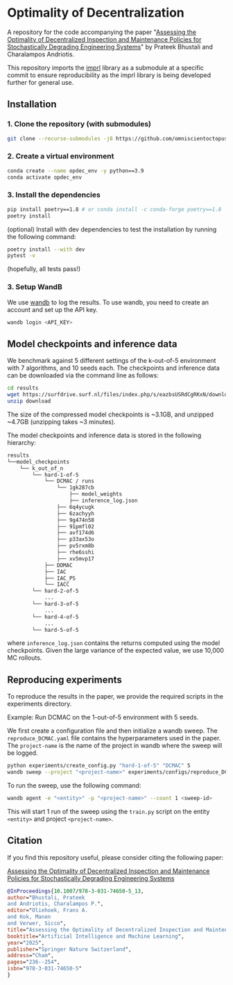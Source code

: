 # Optimality of Decentralization

A repository for the code accompanying the paper "[Assessing the Optimality of Decentralized Inspection and Maintenance Policies for Stochastically Degrading Engineering Systems](https://link.springer.com/chapter/10.1007/978-3-031-74650-5_13)" by Prateek Bhustali and Charalampos Andriotis.

This repository imports the [imprl](https://github.com/omniscientoctopus/imprl) library as a submodule at a specific commit to ensure reproducibility as the imprl library is being developed further for general use.

## Installation

### 1. Clone the repository (with submodules)

```bash
git clone --recurse-submodules -j8 https://github.com/omniscientoctopus/optimality-of-decentralization.git
```

### 2. Create a virtual environment

```bash
conda create --name opdec_env -y python==3.9
conda activate opdec_env
```

### 3. Install the dependencies

```bash
pip install poetry==1.8 # or conda install -c conda-forge poetry==1.8
poetry install
```

(optional) Install with dev dependencies to test the installation by
running the following command:

```bash
poetry install --with dev
pytest -v
```

(hopefully, all tests pass!)

### 3. Setup WandB

We use [wandb](https://wandb.ai/) to log the results. To use wandb, you need to create an account and set up the API key.

```bash
wandb login <API_KEY>
```

## Model checkpoints and inference data

We benchmark against $5$ different settings of the k-out-of-5 environment with $7$ algorithms, and $10$ seeds each. The checkpoints and inference data can be downloaded via the command line as follows:

```bash
cd results
wget https://surfdrive.surf.nl/files/index.php/s/eazbsUSRdCgRKxN/download
unzip download
```

The size of the compressed model checkpoints is ~3.1GB, and unzipped ~4.7GB (unzipping takes ~3 minutes).

The model checkpoints and inference data is stored in the following hierarchy:

```bash
results
└──model_checkpoints
    └── k_out_of_n
        └── hard-1-of-5
            └── DCMAC / runs
                └── 1gk287cb
                    ├── model_weights
                    ├── inference_log.json
                ├── 6q4ycugk
                ├── 6zachyyh
                ├── 9g474n58
                ├── 91pmfl02
                ├── avf174d6
                ├── p33ax53o
                ├── pv5rxm8b
                ├── rhe6sshi
                ├── xv5mvp17
            ├── DDMAC
            ├── IAC
            ├── IAC_PS
            └── IACC
        └── hard-2-of-5
            ...
        └── hard-3-of-5
            ...
        └── hard-4-of-5
            ...
        └── hard-5-of-5
```

where `inference_log.json` contains the returns computed using the model checkpoints. Given the large variance of the expected value, we use 10,000 MC rollouts.


## Reproducing experiments

To reproduce the results in the paper, we provide the required scripts in the experiments directory.

Example: Run DCMAC on the 1-out-of-5 environment with 5 seeds. 

We first create a configuration file and then initialize a wandb sweep. The `reproduce_DCMAC.yaml` file contains the hyperparameters used in the paper. The `project-name` is the name of the project in wandb where the sweep will be logged.

```bash
python experiments/create_config.py "hard-1-of-5" "DCMAC" 5
wandb sweep --project "<project-name>" experiments/configs/reproduce_DCMAC.yaml
```

To run the sweep, use the following command:

```bash
wandb agent -e "<entity>" -p "<project-name>" --count 1 <sweep-id>
```

This will start 1 run of the sweep using the `train.py` script on the entity `<entity>` and project `<project-name>`.

## Citation

If you find this repository useful, please consider citing the following paper:

[Assessing the Optimality of Decentralized Inspection and Maintenance Policies for Stochastically Degrading Engineering Systems](https://link.springer.com/chapter/10.1007/978-3-031-74650-5_13)

```bibtex
@InProceedings{10.1007/978-3-031-74650-5_13,
author="Bhustali, Prateek
and Andriotis, Charalampos P.",
editor="Oliehoek, Frans A.
and Kok, Manon
and Verwer, Sicco",
title="Assessing the Optimality of Decentralized Inspection and Maintenance Policies for Stochastically Degrading Engineering Systems",
booktitle="Artificial Intelligence and Machine Learning",
year="2025",
publisher="Springer Nature Switzerland",
address="Cham",
pages="236--254",
isbn="978-3-031-74650-5"
}
```